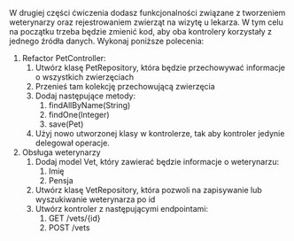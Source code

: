 W drugiej części ćwiczenia dodasz funkcjonalności związane z tworzeniem weterynarzy oraz rejestrowaniem zwierząt na wizytę u lekarza. W tym celu na początku trzeba będzie zmienić kod, aby oba kontrolery korzystały z jednego źródła danych. Wykonaj poniższe polecenia:
1. Refactor PetController:
   1. Utwórz klasę PetRepository, która będzie przechowywać informacje o wszystkich zwierzęciach
   2. Przenieś tam kolekcję przechowującą zwierzęcia
   3. Dodaj następujące metody:
      1. findAllByName(String)
      2. findOne(Integer)
      3. save(Pet)
   4. Użyj nowo utworzonej klasy w kontrolerze, tak aby kontroler jedynie delegował operacje.
2. Obsługa weterynarzy 
   1. Dodaj model Vet, który zawierać będzie informacje o weterynarzu:
       1. Imię
       2. Pensja 
   2. Utwórz klasę VetRepository, która pozwoli na zapisywanie lub wyszukiwanie weterynarza po id
   3. Utwórz kontroler z następującymi endpointami:
       1. GET /vets/{id}
       2. POST /vets
